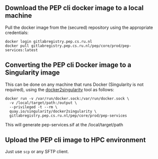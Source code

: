 ## Download the PEP cli docker image to a local machine

Pull the docker image from the (secured) repository using the appropriate credentials:

```
docker login gitlabregistry.pep.cs.ru.nl
docker pull gitlabregistry.pep.cs.ru.nl/pep/core/prod/pep-services:latest
```

## Converting the PEP cli Docker image to a Singularity image

This can be done on any machine that runs Docker (Singularity is not required), using the [docker2singularity](https://github.com/singularityhub/docker2singularity) tool as follows:

```
docker run -v /var/run/docker.sock:/var/run/docker.sock \
  -v /local/target/path:/output \
  --privileged -t --rm \
  quay.io/singularity/docker2singularity \
  gitlabregistry.pep.cs.ru.nl/pep/core/prod/pep-services
```

This will generate pep-services.sif at the /local/target/path


## Upload the PEP cli image to HPC environment

Just use `scp` or any SFTP client.
